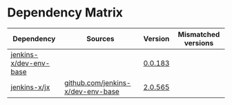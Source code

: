 # Dependency Matrix

Dependency | Sources | Version | Mismatched versions
---------- | ------- | ------- | -------------------
[jenkins-x/dev-env-base](https://github.com/jenkins-x/dev-env-base) |  | [0.0.183](https://github.com/jenkins-x/dev-env-base/releases/tag/v0.0.183) | 
[jenkins-x/jx](https://github.com/jenkins-x/jx) | [github.com/jenkins-x/dev-env-base](https://github.com/jenkins-x/dev-env-base) | [2.0.565](https://github.com/jenkins-x/jx/releases/tag/v2.0.565) | 
